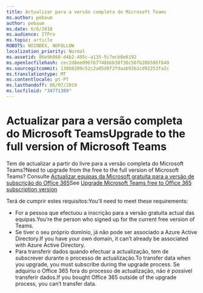 ```yaml
---
title: Actualizar para a versão completa do Microsoft Teams
ms.author: pebaum
author: pebaum
ms.date: 6/6/2018
ms.audience: ITPro
ms.topic: article
ROBOTS: NOINDEX, NOFOLLOW
localization_priority: Normal
ms.assetid: 86e9b860-d4b2-495c-a135-5c7ecb8e6192
ms.openlocfilehash: cec2d8ee096f67748bbb38f36c56fb20b586f840
ms.sourcegitcommit: 136b8209c52c2a05d0f2fdaab93b2cd92253fa2c
ms.translationtype: MT
ms.contentlocale: pt-PT
ms.lasthandoff: 06/07/2019
ms.locfileid: "34771389"
---
```

# <a name="upgrade-to-the-full-version-of-microsoft-teams"></a><span data-ttu-id="a4e4c-102">Actualizar para a versão completa do Microsoft Teams</span><span class="sxs-lookup"><span data-stu-id="a4e4c-102">Upgrade to the full version of Microsoft Teams</span></span>

<span data-ttu-id="a4e4c-103">Tem de actualizar a partir do livre para a versão completa do Microsoft Teams?</span><span class="sxs-lookup"><span data-stu-id="a4e4c-103">Need to upgrade from the free to the full version of Microsoft Teams?</span></span> <span data-ttu-id="a4e4c-104">Consulte [Actualizar equipas da Microsoft gratuita para a versão de subscrição do Office 365](https://docs.microsoft.com/microsoftteams/upgrade-freemium)</span><span class="sxs-lookup"><span data-stu-id="a4e4c-104">See [Upgrade Microsoft Teams free to Office 365 subscription version](https://docs.microsoft.com/microsoftteams/upgrade-freemium)</span></span>

<span data-ttu-id="a4e4c-105">Terá de cumprir estes requisitos:</span><span class="sxs-lookup"><span data-stu-id="a4e4c-105">You’ll need to meet these requirements:</span></span>
- <span data-ttu-id="a4e4c-106">For a pessoa que efectuou a inscrição para a versão gratuita actual das equipas.</span><span class="sxs-lookup"><span data-stu-id="a4e4c-106">You’re the person who signed up for the current free version of Teams.</span></span>
- <span data-ttu-id="a4e4c-107">Se tiver o seu próprio domínio, já não pode ser associado a Azure Active Directory.</span><span class="sxs-lookup"><span data-stu-id="a4e4c-107">If you have your own domain, it can’t already be associated with Azure Active Directory.</span></span>
- <span data-ttu-id="a4e4c-108">Para transferir dados quando efectuar a actualização, tem de subscrever durante o processo de actualização.</span><span class="sxs-lookup"><span data-stu-id="a4e4c-108">To transfer data when you upgrade, you must subscribe during the upgrade process.</span></span> <span data-ttu-id="a4e4c-109">Se adquiriu o Office 365 fora do processo de actualização, não é possível transferir dados.</span><span class="sxs-lookup"><span data-stu-id="a4e4c-109">If you bought Office 365 outside of the upgrade process, you can’t transfer data.</span></span>


